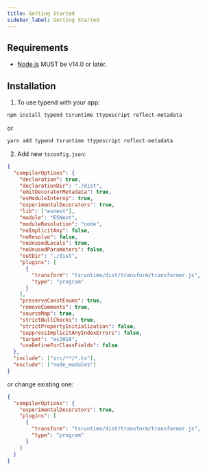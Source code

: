 ```yaml
---
title: Getting Started
sidebar_label: Getting Started
---
```


## Requirements

- [Node.js][nodejs] MUST be v14.0 or later.

## Installation

1. To use typend with your app:

```bash
npm install typend tsruntime ttypescript reflect-metadata
```

or

```bash
yarn add typend tsruntime ttypescript reflect-metadata
```

2. Add new `tsconfig.json`:

```json
{
  "compilerOptions": {
    "declaration": true,
    "declarationDir": "./dist",
    "emitDecoratorMetadata": true,
    "esModuleInterop": true,
    "experimentalDecorators": true,
    "lib": ["esnext"],
    "module": "ESNext",
    "moduleResolution": "node",
    "noImplicitAny": false,
    "noResolve": false,
    "noUnusedLocals": true,
    "noUnusedParameters": false,
    "outDir": "./dist",
    "plugins": [
      {
        "transform": "tsruntime/dist/transform/transformer.js",
        "type": "program"
      }
    ],
    "preserveConstEnums": true,
    "removeComments": true,
    "sourceMap": true,
    "strictNullChecks": true,
    "strictPropertyInitialization": false,
    "suppressImplicitAnyIndexErrors": false,
    "target": "es2018",
    "useDefineForClassFields": false
  },
  "include": ["src/**/*.ts"],
  "exclude": ["node_modules"]
}
```

or change existing one:

```json
{
  "compilerOptions": {
    "experimentalDecorators": true,
    "plugins": [
      {
        "transform": "tsruntime/dist/transform/transformer.js",
        "type": "program"
      }
    ]
  }
}
```

[package-homepage]: https://eveble.github.io/typend/
[nodejs]: https://nodejs.org/

